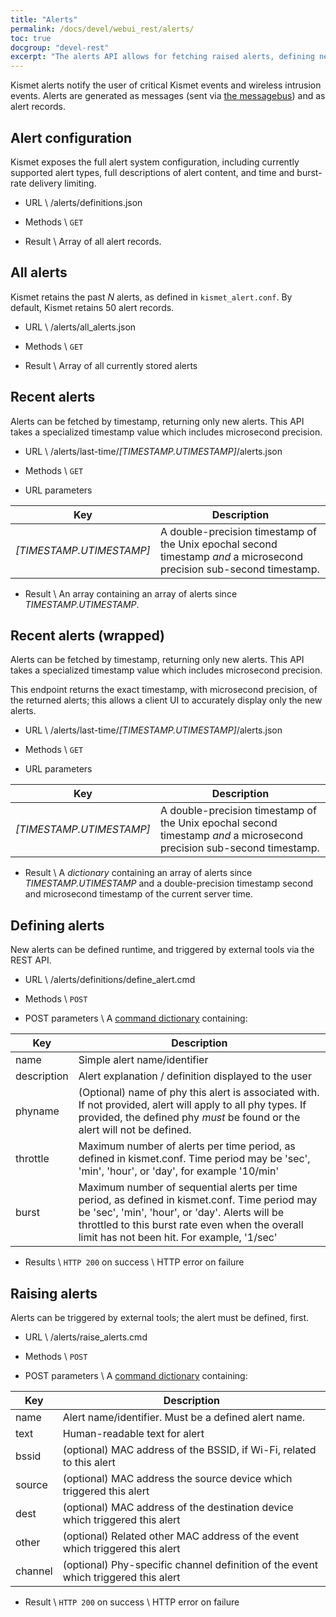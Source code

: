 ```yaml
---
title: "Alerts"
permalink: /docs/devel/webui_rest/alerts/
toc: true
docgroup: "devel-rest"
excerpt: "The alerts API allows for fetching raised alerts, defining new custom alerts purely via the API interface, and raising alerts via the API interface, allowing external tools to tie into the Kismet alert subsystem."
---
```

Kismet alerts notify the user of critical Kismet events and wireless intrusion events.  Alerts are generated as messages (sent via [the messagebus](/docs/devel/webui_rest/messages/)) and as alert records.

## Alert configuration
Kismet exposes the full alert system configuration, including currently supported alert types, full descriptions of alert content, and time and burst-rate delivery limiting.

* URL \\
        /alerts/definitions.json

* Methods \\
        `GET`

* Result \\
        Array of all alert records.

## All alerts
Kismet retains the past *N* alerts, as defined in `kismet_alert.conf`.  By default, Kismet retains 50 alert records.

* URL \\
        /alerts/all_alerts.json

* Methods \\
        `GET`

* Result \\
        Array of all currently stored alerts

## Recent alerts
Alerts can be fetched by timestamp, returning only new alerts.  This API takes a specialized timestamp value which includes microsecond precision.

* URL \\
        /alerts/last-time/*[TIMESTAMP.UTIMESTAMP]*/alerts.json

* Methods \\
        `GET`

* URL parameters

| Key | Description |
| --- | ----------- |
| *[TIMESTAMP.UTIMESTAMP]* | A double-precision timestamp of the Unix epochal second timestamp *and* a microsecond precision sub-second timestamp. |

* Result \\
        An array containing an array of alerts since *TIMESTAMP.UTIMESTAMP*.

## Recent alerts (wrapped)
Alerts can be fetched by timestamp, returning only new alerts.  This API takes a specialized timestamp value which includes microsecond precision.

This endpoint returns the exact timestamp, with microsecond precision, of the returned alerts; this allows a client UI to accurately display only the new alerts.

* URL \\
        /alerts/last-time/*[TIMESTAMP.UTIMESTAMP]*/alerts.json

* Methods \\
        `GET`

* URL parameters

| Key | Description |
| --- | ----------- |
| *[TIMESTAMP.UTIMESTAMP]* | A double-precision timestamp of the Unix epochal second timestamp *and* a microsecond precision sub-second timestamp. |

* Result \\
        A *dictionary* containing an array of alerts since *TIMESTAMP.UTIMESTAMP* and a double-precision timestamp second and microsecond timestamp of the current server time.

## Defining alerts
New alerts can be defined runtime, and triggered by external tools via the REST API.

* URL \\
        /alerts/definitions/define_alert.cmd

* Methods \\
        `POST`

* POST parameters \\
A [command dictionary](/docs/devel/webui_rest/commands/) containing:

| Key         | Description                              |
| ----------- | ---------------------------------------- |
| name        | Simple alert name/identifier             |
| description | Alert explanation / definition displayed to the user |
| phyname     | (Optional) name of phy this alert is associated with.  If not provided, alert will apply to all phy types.  If provided, the defined phy *must* be found or the alert will not be defined. |
| throttle    | Maximum number of alerts per time period, as defined in kismet.conf.  Time period may be 'sec', 'min', 'hour', or 'day', for example '10/min' |
| burst       | Maximum number of sequential alerts per time period, as defined in kismet.conf.  Time period may be 'sec', 'min', 'hour', or 'day'.  Alerts will be throttled to this burst rate even when the overall limit has not been hit.  For example, '1/sec' |

* Results \\
        `HTTP 200` on success \\
        HTTP error on failure

## Raising alerts
Alerts can be triggered by external tools; the alert must be defined, first.

* URL \\
        /alerts/raise_alerts.cmd

* Methods \\
        `POST`

* POST parameters \\
A [command dictionary](/docs/devel/webui_rest/commands/) containing:

| Key     | Description                              |
| ------- | ---------------------------------------- |
| name    | Alert name/identifier.  Must be a defined alert name. |
| text    | Human-readable text for alert            |
| bssid   | (optional) MAC address of the BSSID, if Wi-Fi, related to this alert |
| source  | (optional) MAC address the source device which triggered this alert |
| dest    | (optional) MAC address of the destination device which triggered this alert |
| other   | (optional) Related other MAC address of the event which triggered this alert |
| channel | (optional) Phy-specific channel definition of the event which triggered this alert |

* Result \\
        `HTTP 200` on success \\
        HTTP error on failure

